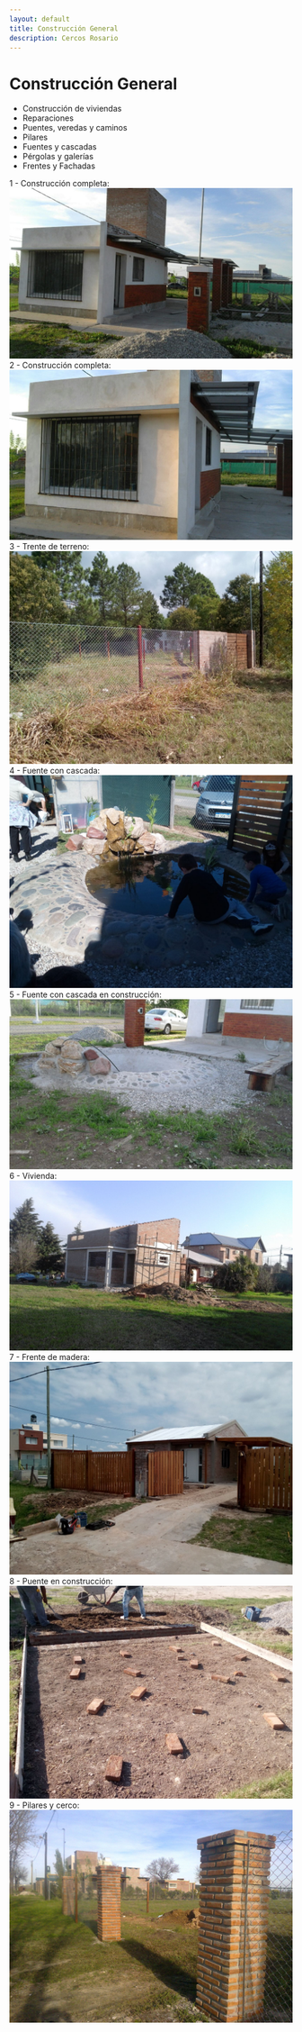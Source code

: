 ```yaml
---
layout: default
title: Construcción General
description: Cercos Rosario
---
```


# Construcción General

* Construcción de viviendas
* Reparaciones
* Puentes, veredas y caminos
* Pilares
* Fuentes y cascadas
* Pérgolas y galerías
* Frentes y Fachadas

1 - Construcción completa:
<img src="./assets/images/construc/constru1.jpeg" loading="lazy" class="full-width-image" />
2 - Construcción completa:
<img src="./assets/images/construc/constru2.jpeg" loading="lazy" class="full-width-image" />
3 - Trente de terreno:
<img src="./assets/images/construc/constru3.jpg" loading="lazy" class="full-width-image" />
4 - Fuente con cascada:
<img src="./assets/images/construc/constru4.jpg" loading="lazy" class="full-width-image" />
5 - Fuente con cascada en construcción:
<img src="./assets/images/construc/constru5.jpeg" loading="lazy" class="full-width-image" />
6 - Vivienda:
<img src="./assets/images/construc/constru6.jpg" loading="lazy" class="full-width-image" />
7 - Frente de madera:
<img src="./assets/images/construc/constru7.jpg" loading="lazy" class="full-width-image" />
8 - Puente en construcción:
<img src="./assets/images/construc/constru8.jpg" loading="lazy" class="full-width-image" />
9 - Pilares y cerco:
<img src="./assets/images/construc/constru9.jpg" loading="lazy" class="full-width-image" />